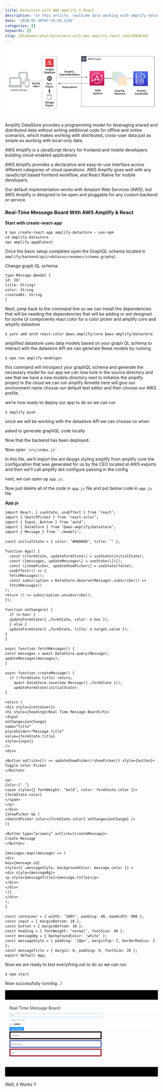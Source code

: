 ```yaml
---
title: Datastore with AWS Amplify & React
description: "In this article, realtime data working with amplify datastore and react\_."
date: '2020-05-30T07:34:59.329Z'
categories: []
keywords: []
slug: /@ladumorrahul/datastore-with-aws-amplify-react-c04c5994b303
---
```

![](../img/1__PFYe__s4i3j6ze7NvwHMagA.png)

Amplify DataStore provides a programming model for leveraging shared and distributed data without writing additional code for offline and online scenarios, which makes working with distributed, cross-user data just as simple as working with local-only data.

AWS Amplify is a JavaScript library for frontend and mobile developers building cloud-enabled applications

AWS Amplify provides a declarative and easy-to-use interface across different categories of cloud operations. AWS Amplify goes well with any JavaScript based frontend workflow, and React Native for mobile developers.

Our default implementation works with Amazon Web Services (AWS), but AWS Amplify is designed to be open and pluggable for any custom backend or service.

### Real-Time Message Board With AWS Amplify & React

**Start with create-react-app**

```
$ npx create-react-app amplify-datastore — use-npm
cd amplify-datastore
npx amplify-app@latest
```

Once the basic setup completes open the GraphQL schema located in `amplify/backend/api/<datasourcename>/schema.graphql`.

Change graph QL schema:

```
type Message @model {
id: ID!
title: String!
color: String
createdAt: String
}
```

Next, jump back to the command line so we can install the dependencies that will be needing the dependencies that will be adding or ant designed for some UI components react color for a color picker and amplify core and amplify datastore

`$ yarn add antd react-color @aws-amplify/core @aws-amplify/datastore`

amplified datastore uses data models based on your graph QL schema to interact with the datastore API we can generate these models by running

`$ npm run amplify-modelgen`

this command will introspect your graphQL schema and generate the necessary model for our app we can now look in the source directory and see that we have a new models directory next to initialize the amplify project in the cloud we can run amplify Annette here will give our environment name choose our default text editor and then choose our AWS profile.

we’re now ready to deploy our app to do so we can run

`$ amplify push`

since we will be working with the datastore API we can choose no when

asked to generate graphQL code locally

Now that the backend has been deployed.

Now open `` `src/index.js` ``

In this file, we’ll import the ant design styling amplify from amplify core the configuration that was generated for us by the CEO located at AWS exports and then we’ll call amplify dot configure passing in the config

next, we can open up `app.js.`

Now just delete all of the code in `app.js` file and put below code in `app.js` file

**_App.js_**

```
import React, { useState, useEffect } from ‘react’;
import { SketchPicker } from ‘react-color’;
import { Input, Button } from ‘antd’;
import { DataStore } from ‘@aws-amplify/datastore’;
import { Message } from ‘./models’;

const initialState = { color: ‘#000000’, title: ‘’ };

function App() {
  const \[formState, updateFormState\] = useState(initialState);
  const \[messages, updateMessages\] = useState(\[\]);
  const \[showPicker, updateShowPicker\] = useState(false);
  useEffect(() => {
  fetchMessages();
  const subscription = DataStore.observe(Message).subscribe(() =>
  fetchMessages()
);
return () => subscription.unsubscribe();
});

function onChange(e) {
  if (e.hex) {
  updateFormState({ …formState, color: e.hex });
  } else {
  updateFormState({ …formState, title: e.target.value });
}
}

async function fetchMessages() {
const messages = await DataStore.query(Message);
updateMessages(messages);
}

async function createMessage() {
  if (!formState.title) return;
    await DataStore.save(new Message({ …formState }));
    updateFormState(initialState);
}

return (
<div style={container}>
<h1 style={heading}>Real Time Message Board</h1>
<Input
onChange={onChange}
name=”title”
placeholder=”Message title”
value={formState.title}
style={input}
/>
<div>

<Button onClick={() => updateShowPicker(!showPicker)} style={button}>
Toggle Color Picker
</Button>

<p>
Color:{‘ ‘}
<span style={{ fontWeight: ‘bold’, color: formState.color }}>
{formState.color}
</span>
</p>
</div>
{showPicker && (
<SketchPicker color={formState.color} onChange={onChange} />
)}

<Button type=”primary” onClick={createMessage}>
Create Message
</Button>

{messages.map((message) => (
<div
key={message.id}
style={{ …messageStyle, backgroundColor: message.color }} >
<div style={messageBg}>
<p style={messageTitle}>{message.title}</p>
</div>
</div>
))}
</div>
);
}

const container = { width: ‘100%’, padding: 40, maxWidth: 900 };
const input = { marginBottom: 10 };
const button = { marginBottom: 10 };
const heading = { fontWeight: ‘normal’, fontSize: 40 };
const messageBg = { backgroundColor: ‘white’ };
const messageStyle = { padding: ‘10px’, marginTop: 7, borderRadius: 2 };
const messageTitle = { margin: 0, padding: 9, fontSize: 20 };
export default App;
```

Now we are ready to test everything out to do so we can run

`$ npm start`

Now successfully running ..!

![](../img/1__R9SpLZbirwaTuv6kTJH8eg.gif)

Well, it Works !!